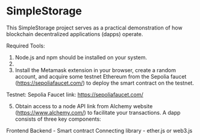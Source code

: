 # SimpleStorage
This SimpleStorage project serves as a practical demonstration of how blockchain decentralized applications (dapps) operate.

Required Tools:

1. Node.js and npm should be installed on your system.
2. 
3. Install the Metamask extension in your browser, create a random account, and acquire some testnet Ethereum from the Sepolia faucet (https://sepoliafaucet.com/) to deploy the smart contract on the testnet.

Testnet: Sepolia
Faucet link: https://sepoliafaucet.com/

5. Obtain access to a node API link from Alchemy website (https://www.alchemy.com/) to facilitate your transactions.
A dapp consists of three key components:

Frontend
Backend - Smart contract
Connecting library - ether.js or web3.js
